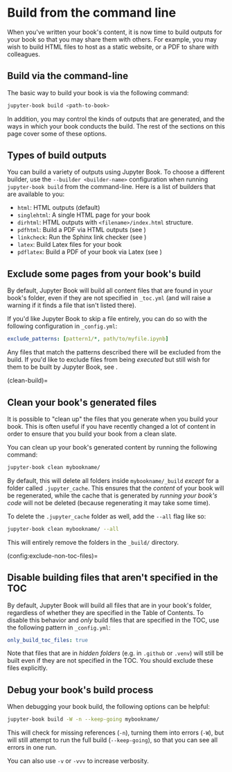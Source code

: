 # Build from the command line

When you've written your book's content, it is now time to build outputs for your book so that you may share them with others.
For example, you may wish to build HTML files to host as a static website, or a PDF to share with colleagues.

## Build via the command-line

The basic way to build your book is via the following command:

```bash
jupyter-book build <path-to-book>
```

In addition, you may control the kinds of outputs that are generated, and the ways in which your book conducts the build.
The rest of the sections on this page cover some of these options.

## Types of build outputs

You can build a variety of outputs using Jupyter Book. To choose a different builder, use the `--builder <builder-name>` configuration when running `jupyter-book build` from the command-line. Here is a list of builders that are available to you:

- `html`: HTML outputs (default)
- `singlehtml`: A single HTML page for your book
- `dirhtml`: HTML outputs with `<filename>/index.html` structure.
- `pdfhtml`: Build a PDF via HTML outputs (see [](pdf:html))
- `linkcheck`: Run the Sphinx link checker (see [](html:link-check))
- `latex`: Build Latex files for your book
- `pdflatex`: Build a PDF of your book via Latex (see [](pdf:latex))


## Exclude some pages from your book's build

By default, Jupyter Book will build all content files that are found in your book's
folder, even if they are not specified in `_toc.yml` (and will raise a warning if
it finds a file that isn't listed there).

If you'd like Jupyter Book to skip a file entirely, you can do so with the following
configuration in `_config.yml`:

```yaml
exclude_patterns: [pattern1/*, path/to/myfile.ipynb]
```

Any files that match the patterns described there will be excluded from the build.
If you'd like to exclude files from being *executed* but still wish for them to be
built by Jupyter Book, see [](execute/exclude).


(clean-build)=
## Clean your book's generated files

It is possible to "clean up" the files that you generate when you build
your book. This is often useful if you have recently changed a lot of content
in order to ensure that you build your book from a clean slate.

You can clean up your book's generated content by running the following command:

```bash
jupyter-book clean mybookname/
```

By default, this will delete all folders inside `mybookname/_build` *except*
for a folder called `.jupyter_cache`. This ensures that the *content* of your book
will be regenerated, while the cache that is generated by *running your book's code*
will not be deleted (because regenerating it may take some time).

To delete the `.jupyter_cache` folder as well, add the `--all` flag like so:

```bash
jupyter-book clean mybookname/ --all
```

This will entirely remove the folders in the `_build/` directory.

(config:exclude-non-toc-files)=
## Disable building files that aren't specified in the TOC

By default, Jupyter Book will build all files that are in your book's folder, regardless of whether they are specified in the Table of Contents.
To disable this behavior and *only* build files that are specified in the TOC, use the following pattern in `_config.yml`:

```yaml
only_build_toc_files: true
```

Note that files that are in *hidden folders* (e.g. in `.github` or `.venv`) will still be built even if they are not specified in the TOC. You should exclude these files explicitly.

## Debug your book's build process

When debugging your book build, the following options can be helpful:

```bash
jupyter-book build -W -n --keep-going mybookname/
```

This will check for missing references (`-n`), turning them into errors (`-W`),
but will still attempt to run the full build (`--keep-going`),
so that you can see all errors in one run.

You can also use `-v` or `-vvv` to increase verbosity.
